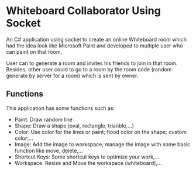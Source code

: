 # Whiteboard Collaborator Using Socket

An C# application using socket to create an online Whiteboard room which had the idea look like Microsoft Paint and developed to multiple user who can paint on that room.

User can to generate a room and invites his friends to join in that room. Besides, other user could to go to a room by the room code (random generate by server for a room) which is sent by owner.

## Functions
This application has some functions such as:
- Paint: Draw random line
- Shape: Draw a shape (oval, rectangle, trianble,...)
- Color: Use color for the lines or paint; flood color on the shape; custom color;...
- Image: Add the image to workspace; manage the image with some basic function like move, delete,...
- Shortcut Keys: Some shortcut keys to optimize your work,...
- Workspace: Resize and Move the workspace (whiteboard),...